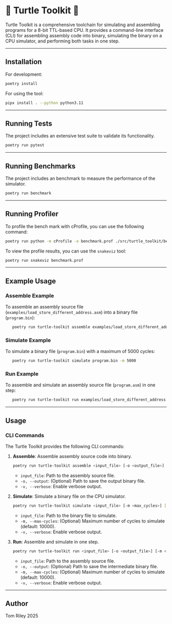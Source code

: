 # 🐢 Turtle Toolkit 🔨

Turtle Toolkit is a comprehensive toolchain for simulating and assembling programs for a 8-bit TTL-based CPU. It provides a command-line interface (CLI) for assembling assembly code into binary, simulating the binary on a CPU simulator, and performing both tasks in one step.

---

## Installation

For development: 

```bash
poetry install
```

For using the tool:

```bash
pipx install . --python python3.11
```

---

## Running Tests

The project includes an extensive test suite to validate its functionality.

```bash
poetry run pytest
```

---

## Running Benchmarks

The project includes an benchmark to measure the performance of the simulator.

```bash
poetry run benchmark
```

---

## Running Profiler

To profile the bench mark with cProfile, you can use the following command:

```bash
poetry run python -m cProfile -o benchmark.prof ./src/turtle_toolkit/benchmark.py
```

To view the profile results, you can use the `snakeviz` tool:

```bash
poetry run snakeviz benchmark.prof
```

---

## Example Usage

### Assemble Example

To assemble an assembly source file (`examples/load_store_different_address.asm`) into a binary file (`program.bin`):
```bash
   poetry run turtle-toolkit assemble examples/load_store_different_address.asm -o program.bin
```

### Simulate Example

To simulate a binary file (`program.bin`) with a maximum of 5000 cycles:
```bash
   poetry run turtle-toolkit simulate program.bin -m 5000
```

### Run Example

To assemble and simulate an assembly source file (`program.asm`) in one step:
```bash
   poetry run turtle-toolkit run examples/load_store_different_address.asm -m 5000
```

---

## Usage

### CLI Commands

The Turtle Toolkit provides the following CLI commands:

1. **Assemble**: Assemble assembly source code into binary.
   ```bash
   poetry run turtle-toolkit assemble <input_file> [-o <output_file>] [-v]
   ```
   - `input_file`: Path to the assembly source file.
   - `-o, --output`: (Optional) Path to save the output binary file.
   - `-v, --verbose`: Enable verbose output.

2. **Simulate**: Simulate a binary file on the CPU simulator.
   ```bash
   poetry run turtle-toolkit simulate <input_file> [-m <max_cycles>] [-v]
   ```
   - `input_file`: Path to the binary file to simulate.
   - `-m, --max-cycles`: (Optional) Maximum number of cycles to simulate (default: 10000).
   - `-v, --verbose`: Enable verbose output.

3. **Run**: Assemble and simulate in one step.
   ```bash
   poetry run turtle-toolkit run <input_file> [-o <output_file>] [-m <max_cycles>] [-v]
   ```
   - `input_file`: Path to the assembly source file.
   - `-o, --output`: (Optional) Path to save the intermediate binary file.
   - `-m, --max-cycles`: (Optional) Maximum number of cycles to simulate (default: 10000).
   - `-v, --verbose`: Enable verbose output.

---

## Author

Tom Riley 2025